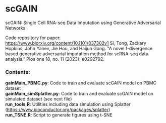 # scGAIN
scGAIN: Single Cell RNA-seq Data Imputation using Generative Adversarial Networks

Code repository for paper: https://www.biorxiv.org/content/10.1101/837302v1 
Si, Tong, Zackary Hopkins, John Yanev, Jie Hou, and Haijun Gong. "A novel f-divergence based generative adversarial imputation method for scRNA-seq data analysis." Plos one 18, no. 11 (2023): e0292792.

### Contents:

**gainMain_PBMC.py**: Code to train and evaluate scGAIN model on PBMC dataset  
**gainMain_simSplatter.py**: Code to train and evaluate scGAIN model on simulated dataset (see next file)  
**run_tools.R**: Utilities including data simulation using Splatter (https://www.bioconductor.org/packages/splatter)  
**run_TSNE.R**: Script to generate figures using t-SNE
